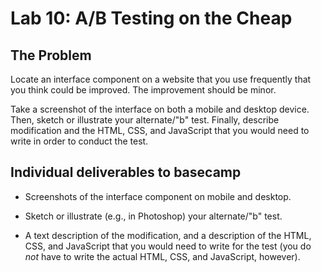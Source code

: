 # Lab 10: A/B Testing on the Cheap

## The Problem

Locate an interface component on a website that you use frequently that you think could be improved. The improvement should be minor.

Take a screenshot of the interface on both a mobile and desktop device. Then, sketch or illustrate your alternate/"b" test. Finally, 
describe modification and the HTML, CSS, and JavaScript that you would need to write in order to conduct the test.

## Individual deliverables to basecamp

* Screenshots of the interface component on mobile and desktop.

* Sketch or illustrate (e.g., in Photoshop) your alternate/"b" test.

* A text description of the modification, and a description of the HTML, CSS, and JavaScript that you would need to write for the test (you do *not* have to write the actual HTML, CSS, and JavaScript, however).
